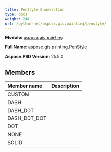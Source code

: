```yaml
---
title: PenStyle Enumeration
type: docs
weight: 240
url: /python-net/aspose.gis.painting/penstyle/
---
```




**Module:** [aspose.gis.painting](/psd/python-net/aspose.gis.painting/)

**Full Name:** aspose.gis.painting.PenStyle

**Aspose.PSD Version:** 25.5.0

## **Members**
| **Member name** | **Description** |
| :- | :- |
| CUSTOM |  |
| DASH |  |
| DASH_DOT |  |
| DASH_DOT_DOT |  |
| DOT |  |
| NONE |  |
| SOLID |  |
